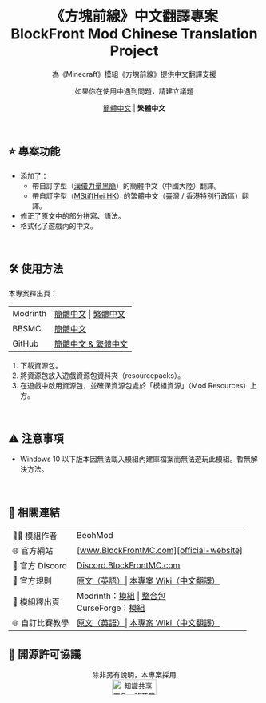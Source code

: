 ﻿
<div align="center">

# 《方塊前線》中文翻譯專案<br>**B**lock**F**ront **Mod** **C**hi**n**ese **Tr**anslation **Project**

為《Minecraft》模組《方塊前線》提供中文翻譯支援

如果你在使用中遇到問題，請建立議題

[簡體中文][readme-schinese] | **繁體中文**

[readme-schinese]: READMEs/README.zh-hans.md

</div>

<br>

## ⭐ 專案功能

- 添加了：
  - 帶自訂字型（[漢儀力量黑簡][hyliliangheij]）的簡體中文（中國大陸）翻譯。
  - 帶自訂字型（[MStiffHei HK][mstiffhei-hk]）的繁體中文（臺灣 / 香港特別行政區）翻譯。
- 修正了原文中的部分拼寫、語法。
- 格式化了遊戲內的中文。

[hyliliangheij]: https://www.hanyi.com.cn/productdetail.php?id=589
[mstiffhei-hk]: https://www.onlinewebfonts.com/download/

<br>

## 🛠️ 使用方法

本專案釋出頁：

| | |
| :- | :- |
| Modrinth | [簡體中文][project-modrinth-schinese] \| [繁體中文][project-modrinth-tchinese] |
| BBSMC | [簡體中文][project-bbsmc-schinese] |
| GitHub | [簡體中文 & 繁體中文][project-github] |

1. 下載資源包。
2. 將資源包放入遊戲資源包資料夾（resourcepacks）。
3. 在遊戲中啟用資源包，並確保資源包處於「模組資源」（Mod Resources）上方。

[project-modrinth-schinese]: https://modrinth.com/resourcepack/bfmod-cntr-project-schinese/versions
[project-modrinth-tchinese]: https://modrinth.com/resourcepack/bfmod-cntr-project-tchinese/versions
[project-bbsmc-schinese]: https://bbsmc.net/resourcepack/bfmod-cntr-project-schinese/versions
[project-github]: https://github.com/YoMonNPC/BFMod-CNTR-Project/releases

<br>

## ⚠️ 注意事項

- Windows 10 以下版本因無法載入模組內建庫檔案而無法遊玩此模組。暫無解決方法。

<br>

## 🔗 相關連結

| | |
| :- | :- |
| 🧑‍💻 模組作者 | BeohMod |
| 🌐 官方網站 | [www.BlockFrontMC.com][official-website] |
| 💬 官方 Discord| [Discord.BlockFrontMC.com][official-discord] |
| 📄 官方規則 | [原文（英語）][official-rules]\| [本專案 Wiki（中文翻譯）][project-wiki] |
| 📄 模組釋出頁 | Modrinth：[模組][mod-modrinth] \| [整合包][modpack-modrinth]<br>CurseForge：[模組][mod-curseforge] |
| 🌐 自訂比賽教學 | [原文（英語）][matchmaking-guide]\| [本專案 Wiki（中文翻譯）][project-wiki] |

[official-website]: https://www.blockfrontmc.com
[official-discord]: https://discord.blockfrontmc.com
[official-rules]: https://www.blockfrontmc.com/rules
[project-wiki]: https://github.com/YoMonNPC/BFMod-CNTR-Project/wiki
[mod-modrinth]: https://modrinth.com/mod/blockfront
[modpack-modrinth]: https://modrinth.com/modpack/
[mod-curseforge]: https://www.curseforge.com/minecraft/mc-mods/world-war-iimod-packcd565693a2b50b63076c42f932746214
[matchmaking-guide]: https://discord.com/channels/899063859539759154/1090433325564432495/1090433325564432495

## 🤝 開源許可協議

<div align="center">

除非另有說明，本專案採用<br><a href="https://creativecommons.org/licenses/by-nc-sa/4.0/"><img src="http://mirrors.creativecommons.org/presskit/buttons/88x31/png/by-nc-sa.png" alt="知識共享署名—非商業性使用—相同方式共享 4.0 國際公共許可協議（Creative Commons Attribution 4.0 International Licence，CC BY-NC-SA 4.0）" width="88" height="31" /></a>

</div>
